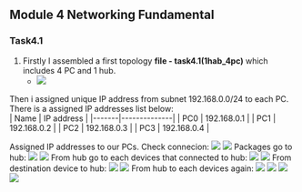 ## Module 4 Networking Fundamental
### Task4.1

1) Firstly I assembled a first topology **file - task4.1(1hab_4pc)** which includes 4 PC and 1 hub.
	* ![](https://prnt.sc/toqoz3.png)

Then i assigned unique IP address from subnet 192.168.0.0/24 to each PC. There is a assigned IP addresses list below:  
| Name  |  IP address  |
|-------|--------------|
| PC0   | 192.168.0.1  |
| PC1   | 192.168.0.2  |
| PC2   | 192.168.0.3  |
| PC3   | 192.168.0.4  |

Assigned IP addresses to our PCs. Check connecion:
![](https://i.imgur.com/bk5Vq1E.png)
![](https://i.imgur.com/8dhKDCC.png) 
Packages go to hub:
![](https://i.imgur.com/DfqkaCi.png)
![](https://i.imgur.com/NtEZDec.png)
From hub go to each devices that connected to hub:
![](https://i.imgur.com/wPfEMEg.png)
![](https://i.imgur.com/VT5fcAT.png)
From destination device to hub:
![](https://i.imgur.com/0SUbJVl.png)
![](https://i.imgur.com/DAaIezJ.png)
From hub to each devices again:
![](https://i.imgur.com/3RAnGCo.png)
![](https://i.imgur.com/puCw2ue.png)
![](https://i.imgur.com/qnZBsX9.png)
![](https://i.imgur.com/Y180EWc.png)

